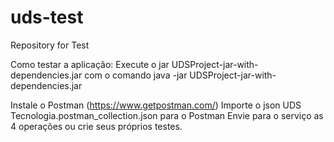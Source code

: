 # uds-test
Repository for Test

Como testar a aplicação:
Execute o jar UDSProject-jar-with-dependencies.jar	com o comando 
java -jar UDSProject-jar-with-dependencies.jar

Instale o Postman (https://www.getpostman.com/)
Importe o json UDS Tecnologia.postman_collection.json para o Postman
Envie para o serviço as 4 operações ou crie seus próprios testes.
